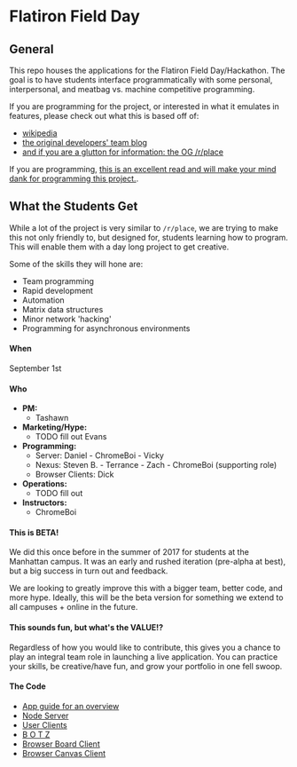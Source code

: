 # Flatiron Field Day

## General

This repo houses the applications for the Flatiron Field Day/Hackathon. The
goal is to have students interface programmatically with some personal,
interpersonal, and meatbag vs. machine competitive programming.

If you are programming for the project, or interested in what it emulates in
features, please check out what this is
based off of:
  - [wikipedia](https://en.wikipedia.org/wiki/Place_(Reddit))
  - [the original developers' team blog](https://redditblog.com/2017/04/18/place-part-two/)
  - [and if you are a glutton for information: the OG /r/place](https://reddit.com/r/place)

If you are programming, [this is an excellent read and will make your mind
dank for programming this
project.](https://redditblog.com/2017/04/13/how-we-built-rplace/).


## What the Students Get

While a lot of the project is very similar to `/r/place`, we are trying to make
this not only friendly to, but designed for, students learning how to program.
This will enable them with a day long project to get creative.

Some of the skills they will hone are:
  - Team programming
  - Rapid development
  - Automation
  - Matrix data structures
  - Minor network 'hacking'
  - Programming for asynchronous environments


#### When

September 1st

#### Who

- **PM:**
  * Tashawn
- **Marketing/Hype:**
  * TODO fill out Evans
- **Programming:**
  * Server: Daniel - ChromeBoi - Vicky
  * Nexus: Steven B. - Terrance - Zach - ChromeBoi (supporting role)
  * Browser Clients: Dick
- **Operations:**
  * TODO fill out
- **Instructors:**
  * ChromeBoi


#### This is BETA!

We did this once before in the summer of 2017 for students at the Manhattan
campus. It was an early and rushed iteration (pre-alpha at best), but a big
success in turn out and feedback.

We are looking to greatly improve this with a bigger team, better code, and more
hype. Ideally, this will be the beta version for something we extend to all
campuses + online in the future.


#### This sounds fun, but what's the VALUE!?

Regardless of how you would like to contribute, this gives you a chance to play
an integral team role in launching a live application. You can practice your
skills, be creative/have fun, and grow your portfolio in one fell swoop.

#### The Code

- [App guide for an overview](/code/APP-GUIDE.md)
- [Node Server](/code/node-server)
- [User Clients](/code/user-clients)
- [B O T Z](/code/dank-bots)
- [Browser Board Client](/code/browser-board-client)
- [Browser Canvas Client](/code/browser-canvas-client)
